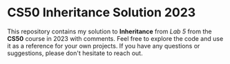 # CS50 Inheritance Solution 2023

This repository contains my solution to **Inheritance** from _Lab 5_ from the **CS50** course in 2023 with comments.
Feel free to explore the code and use it as a reference for your own projects. If you have any questions or suggestions, please don't hesitate to reach out.
